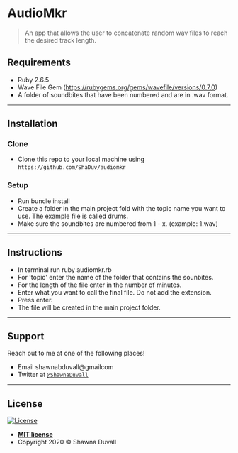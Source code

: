 # AudioMkr

> An app that allows the user to concatenate random wav files to reach the desired track length.

## Requirements
- Ruby 2.6.5
- Wave File Gem (https://rubygems.org/gems/wavefile/versions/0.7.0)
- A folder of soundbites that have been numbered and are in .wav format.

---

## Installation

### Clone

- Clone this repo to your local machine using `https://github.com/ShaDuv/audiomkr`

### Setup

- Run bundle install
- Create a folder in the main project fold with the topic name you want to use. The example file is called drums.
- Make sure the soundbites are numbered from 1 - x. (example: 1.wav)

---

## Instructions
   - In terminal run ruby audiomkr.rb
   - For 'topic' enter the name of the folder that contains the sounbites.
   - For the length of the file enter in the number of minutes.
   - Enter what you want to call the final file. Do not add the extension. 
   - Press enter.
   - The file will be created in the main project folder.

---

## Support

Reach out to me at one of the following places!

- Email shawnabduvall@gmailcom
- Twitter at <a href="http://twitter.com/shawnaduvall" target="_blank">`@ShawnaDuvall`</a>

---

## License

[![License](http://img.shields.io/:license-mit-blue.svg?style=flat-square)](http://badges.mit-license.org)

- **[MIT license](http://opensource.org/licenses/mit-license.php)**
- Copyright 2020 © Shawna Duvall

